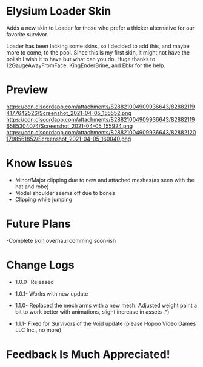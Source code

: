 # Elysium Loader Skin
Adds a new skin to Loader for those who prefer a thicker alternative for our favorite survivor. 

Loader has been lacking some skins, so I decided to add this, and maybe more to come, to the pool. Since this is my first skin, it might not have the polish I wish it to have but what can you do.
Huge thanks to 12GaugeAwayFromFace, KingEnderBrine, and Ebkr for the help.  	

# Preview  
https://cdn.discordapp.com/attachments/828821004909936643/828821194177642526/Screenshot_2021-04-05_155552.png
https://cdn.discordapp.com/attachments/828821004909936643/828821196585304074/Screenshot_2021-04-05_155924.png
https://cdn.discordapp.com/attachments/828821004909936643/828821201798561852/Screenshot_2021-04-05_160040.png

# Know Issues 
- Minor/Major clipping due to new and attached meshes(as seen with the hat and robe)
- Model shoulder seems off due to bones
- Clipping while jumping 

# Future Plans
-Complete skin overhaul comming soon-ish

# Change Logs
- 1.0.0- Released

- 1.0.1- Works with new update

- 1.1.0- Replaced the mech arms with a new mesh. Adjusted weight paint a bit to work better with animations, slight increase in assets :^) 

- 1.1.1- Fixed for Survivors of the Void update (please Hopoo Video Games LLC Inc., no more)

# Feedback Is Much Appreciated!